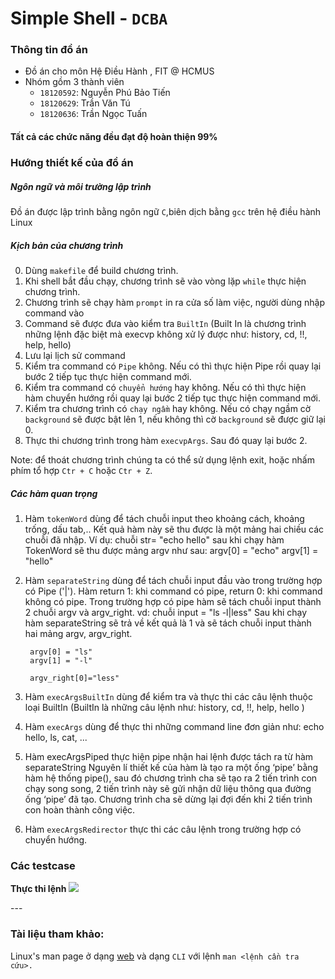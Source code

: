 # Simple Shell - `DCBA`



### Thông tin đồ án

-   Đồ án cho môn Hệ Điều Hành , FIT @ HCMUS
-   Nhóm gồm 3 thành viên
    -   `18120592`: Nguyễn Phú Bảo Tiến
    -   `18120629`: Trần Văn Tú
    -   `18120636`: Trần Ngọc Tuấn

#### Tất cả các chức năng đều đạt độ hoàn thiện 99%

### Hướng thiết kế của đồ án
##### Ngôn ngữ và môi trường lập trình

Đồ án được lập trình bằng ngôn ngữ `C`,biên dịch bằng `gcc` trên hệ điều hành Linux 


##### Kịch bản của chương trình

0. Dùng `makefile` để build chương trình.
1. Khi shell bắt đầu chạy, chương trình sẽ vào vòng lặp `while` thực hiện chương trình.
2. Chương trình sẽ chạy hàm `prompt` in ra cửa số làm việc, người dùng nhập command vào
3. Command sẽ được đưa vào kiểm tra `BuiltIn` (Built In là chương trình những lệnh đặc biệt mà execvp không xử lý được như: history, cd, !!, help, hello)
4. Lưu lại lịch sử command
5. Kiểm tra command có `Pipe` không. Nếu có thì thực hiện Pipe rồi quay lại bước 2 tiếp tục thực hiện command mới.
6. Kiểm tra command có `chuyển hướng` hay không. Nếu có thì thực hiện hàm chuyển hướng rồi quay lại bước 2 tiếp tục thực hiện command mới.
7. Kiểm tra chương trình có `chạy ngầm` hay không. Nếu có chạy ngầm cờ `background` sẽ được bật lên 1, nếu không thì cờ `background` sẽ được giữ lại 0.
8. Thực thi chương trình trong hàm `execvpArgs`. Sau đó quay lại bước 2.

Note: để thoát chương trình chúng ta có thể sử dụng lệnh exit, hoặc nhấm phím tổ hợp `Ctr + C` hoặc `Ctr + Z`.


##### Các hàm quan trọng
1. Hàm `tokenWord` dùng để tách chuỗi input theo khoảng cách, khoảng trống, dấu tab,.. Kết quả hàm này sẽ thu được là một mảng hai chiều các chuỗi đã nhập.
	Ví dụ: chuỗi str= "echo hello"
		sau khi chạy hàm TokenWord sẽ thu được mảng argv như sau: 
		argv[0] = "echo"
		argv[1] = "hello"
2. Hàm `separateString` dùng để tách chuỗi input đầu vào trong trường hợp có Pipe ('|').
	Hàm return 1: khi command có pipe, return 0: khi command không có pipe. 
	Trong trường hợp có pipe hàm sẽ tách chuỗi input thành 2 chuỗi argv và argv_right.
	vd: chuỗi input = "ls -l|less"
		Sau khi chạy hàm separateString sẽ trả về kết quả là 1 và sẽ tách chuỗi input thành hai mảng argv, argv_right.
		
		argv[0] = "ls"
		argv[1] = "-l"
		
		argv_right[0]="less"
3. Hàm `execArgsBuiltIn` dùng để kiểm tra và thực thi các câu lệnh thuộc loại BuiltIn (BuiltIn là những câu lệnh như: history, cd, !!, help, hello ) 
4. Hàm `execArgs` dùng để thực thi những command line đơn giản như: echo hello, ls, cat, ...
5. Hàm execArgsPiped thực hiện pipe nhận hai lệnh được tách ra từ hàm separateString
Nguyên lí thiết kế của hàm là tạo ra một ống ‘pipe’ bằng hàm hệ thống pipe(), sau đó chương trình cha sẽ tạo ra 2 tiến trình con chạy song song, 2 tiến trình này sẽ gửi nhận dữ liệu thông qua đường ống ‘pipe’ đã tạo. Chương trình cha sẽ dừng lại đợi đến khi 2 tiến trình con hoàn thành công việc.
6. Hàm `execArgsRedirector` thực thi các câu lệnh trong trường hợp có chuyển hướng.

### Các testcase
**Thực thi lệnh**
![](https://imgur.com/a/LztjX5l)
<blockquote class="imgur-embed-pub" lang="en" data-id="a/LztjX5l" data-context="false" ><a href="//imgur.com/a/LztjX5l"></a></blockquote>
---


### Tài liệu tham khảo:
Linux's man page ở dạng [web](https://linux.die.net/man/) và dạng `CLI` với lệnh `man <lệnh cần tra cứu>.`

